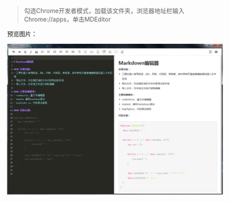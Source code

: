 > 勾选Chrome开发者模式，加载该文件夹，浏览器地址栏输入Chrome://apps，单击MDEditor

预览图片：

![](https://github.com/EstherJi/MDEditor/blob/master/example/view.png)
